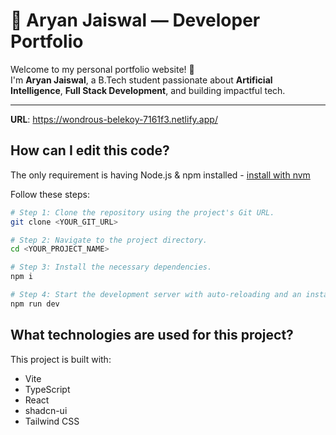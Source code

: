 # 🚀 Aryan Jaiswal — Developer Portfolio

Welcome to my personal portfolio website! 👋  
I'm **Aryan Jaiswal**, a B.Tech student passionate about **Artificial Intelligence**, **Full Stack Development**, and building impactful tech.

---

**URL**: https://wondrous-belekoy-7161f3.netlify.app/

## How can I edit this code?

The only requirement is having Node.js & npm installed - [install with nvm](https://github.com/nvm-sh/nvm#installing-and-updating)

Follow these steps:

```sh
# Step 1: Clone the repository using the project's Git URL.
git clone <YOUR_GIT_URL>

# Step 2: Navigate to the project directory.
cd <YOUR_PROJECT_NAME>

# Step 3: Install the necessary dependencies.
npm i

# Step 4: Start the development server with auto-reloading and an instant preview.
npm run dev
```

## What technologies are used for this project?

This project is built with:

- Vite
- TypeScript
- React
- shadcn-ui
- Tailwind CSS


